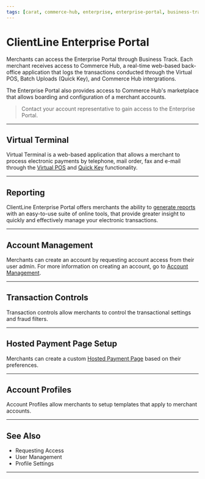 ```yaml
---
tags: [carat, commerce-hub, enterprise, enterprise-portal, business-track, virtual-terminal, reporting, settings]
---
```


# ClientLine Enterprise Portal

Merchants can access the Enterprise Portal through Business Track. Each merchant receives access to Commerce Hub, a real-time web-based back-office application that logs the transactions conducted through the Virtual POS, Batch Uploads (Quick Key), and Commerce Hub intergrations. 

The Enterprise Portal also provides access to Commerce Hub's marketplace that allows boarding and configuration of a merchant accounts. 

<!-- info -->
> Contact your account representative to gain access to the Enterprise Portal. 
---

## Virtual Terminal

Virtual Terminal is a web-based application that allows a merchant to process electronic payments by telephone, mail order, fax and e-mail through the [Virtual POS](?path=docs/Resources/Guides/Enterprise-Portal/Virtual-Terminal.md) and [Quick Key](?path=docs/Resources/Guides/Enterprise-Portal/Quick-Key.md) functionality.

---

## Reporting

ClientLine Enterprise Portal offers merchants the ability to [generate reports](?path=docs/Resources/Guides/Enterprise-Portal/Reporting.md) with an easy-to-use suite of online tools, that provide greater insight to quickly and effectively manage your electronic transactions. 

---

## Account Management

Merchants can create an account by requesting account access from their user admin. For more information on creating an account, go to [Account Management](?path=docs/Resources/Guides/Enterprise-Portal/Account-Management.md).

---

## Transaction Controls

Transaction controls allow merchants to control the transactional settings and fraud filters.

---

## Hosted Payment Page Setup

Merchants can create a custom [Hosted Payment Page](?pagedocs/Online-Mobile-Digital/Hosted-Payment-Page/Hosted-Payment-Page.md) based on their preferences.

---
## Account Profiles 

Account Profiles allow merchants to setup templates that apply to merchant accounts.


---

## See Also

- Requesting Access
- User Management
- Profile Settings

---

